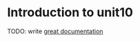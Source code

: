 # Introduction to unit10

TODO: write [great documentation](http://jacobian.org/writing/what-to-write/)
